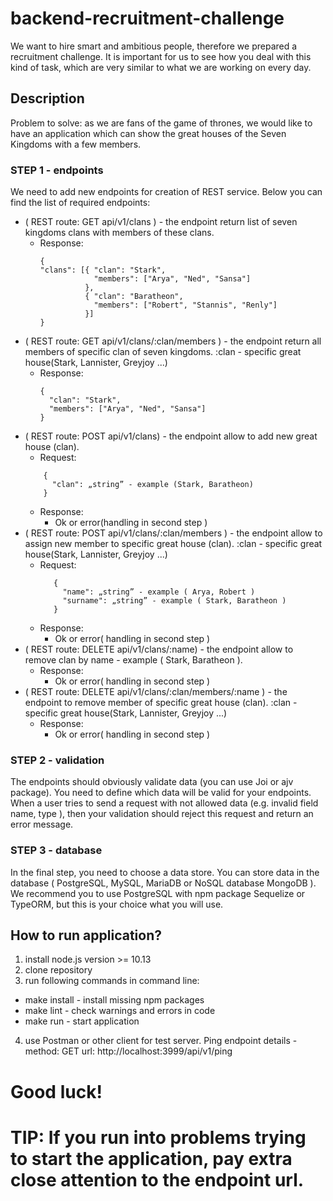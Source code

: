 # backend-recruitment-challenge
We want to hire smart and ambitious people, therefore we prepared a recruitment challenge. It is important for us to see how you deal with this kind of task, which are very similar to what we are working on every day.

## Description
Problem to solve: as we are fans of the game of thrones, we would like to have an application which can show the great houses of the Seven Kingdoms with a few members.

### STEP 1 - endpoints
We need to add new endpoints for creation of REST service. Below you can find the list of required endpoints:

- ( REST route: GET api/v1/clans ) - the endpoint return list of seven kingdoms clans with members of these clans.
    - Response:
        ```
        {
        "clans": [{ "clan": "Stark",
  	                "members": ["Arya", "Ned", "Sansa"]
                  },
                  { "clan": "Baratheon",
  	                "members": ["Robert", "Stannis", "Renly"]
                  }]
        }
        ```
- ( REST route: GET api/v1/clans/:clan/members ) - the endpoint return all members of specific clan of seven kingdoms.
                                                   :clan - specific great house(Stark, Lannister, Greyjoy ...)
    - Response:
        ```
        {
          "clan": "Stark",
  	      "members": ["Arya", "Ned", "Sansa"]
        }
        ```
- ( REST route: POST api/v1/clans) - the endpoint allow to add new great house (clan).
    - Request:
     ```
         {
           "clan": „string” - example (Stark, Baratheon) 
         }
     ```
    - Response:
        - Ok or error(handling in second step )
- ( REST route: POST api/v1/clans/:clan/members ) - the endpoint allow to assign new member to specific great house (clan).
                                                    :clan - specific great house(Stark, Lannister, Greyjoy ...)
    - Request:
      ```
         {
           "name": „string” - example ( Arya, Robert ) 
           "surname": „string” - example ( Stark, Baratheon )
         }
      ```
    - Response:
        - Ok or error( handling in second step )
- ( REST route: DELETE api/v1/clans/:name) - the endpoint allow to remove clan by name - example ( Stark, Baratheon ).
    - Response:
        -  Ok or error( handling in second step )
- ( REST route: DELETE api/v1/clans/:clan/members/:name ) - the endpoint to remove member of specific great house (clan).
                                                           :clan - specific great house(Stark, Lannister, Greyjoy ...)
    - Response:
         -  Ok or error( handling in second step )

### STEP 2 - validation

The endpoints should obviously validate data (you can use Joi or ajv package).
You need to define which data will be valid for your endpoints.
When a user tries to send a request with not allowed data (e.g. invalid field name, type ), then your validation should reject this request and return an error message.

### STEP 3 - database

In the final step, you need to choose a data store. You can store data in the database ( PostgreSQL, MySQL, MariaDB or NoSQL database MongoDB ). We recommend you to use PostgreSQL with npm package Sequelize or TypeORM, but this is your choice what you will use.

## How to run application?

1) install node.js version >= 10.13
2) clone repository
3) run following commands in command line:
- make install - install missing npm packages
- make lint - check warnings and errors in code
- make run - start application
4) use Postman or other client for test server. Ping endpoint details - method: GET url: http://localhost:3999/api/v1/ping

# Good luck!

# TIP: If you run into problems trying to start the application, pay extra close attention to the endpoint url.
